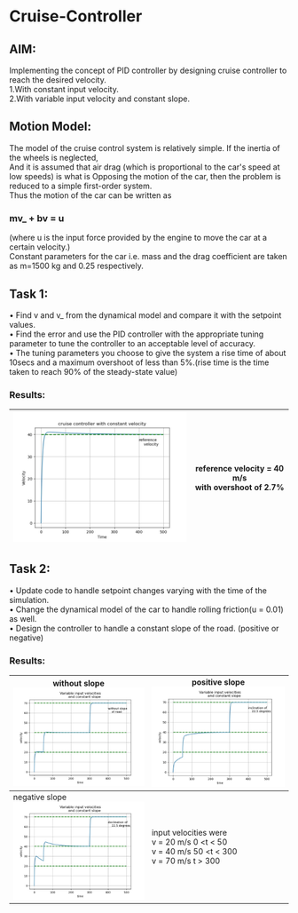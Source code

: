 # Cruise-Controller
## AIM:

Implementing the concept of PID controller by designing cruise controller to reach the desired velocity.  
1.With constant input velocity.  
2.With variable input velocity and constant slope.

## Motion Model:  
The model of the cruise control system is relatively simple. If the inertia of the wheels is neglected,  
And it is assumed that air drag (which is proportional to the car's speed at low speeds) is what is
Opposing the motion of the car, then the problem is reduced to a simple first-order system.  
Thus the motion of the car can be written as   
### mv_ + bv = u  
(where u is the input force provided by the engine to move the car at a certain velocity.)  
Constant parameters for the car i.e. mass and the drag coefficient are taken as m=1500 kg and 0.25 respectively.  

## Task 1:  
•	Find v and v_ from the dynamical model and compare it with the setpoint values.  
•	Find the error and use the PID controller with the appropriate tuning parameter to tune the controller to an acceptable level of accuracy.  
•	The tuning parameters you choose to give the system a rise time of about 10secs and a maximum overshoot of less than 5%.(rise time is the time taken to reach 90% of the steady-state value)
### Results:  
<img src="Results/cruise_c_basic.jpeg" width="400"> | reference velocity = 40 m/s <br /> with overshoot of 2.7% 
-------------------------------------------------- |-----------------------

## Task 2:  
• Update code to handle setpoint changes varying with the time of the simulation.  
• Change the dynamical model of the car to handle rolling friction(u = 0.01) as well.  
• Design the controller to handle a constant slope of the road. (positive or negative)  
### Results:  
without slope <img src="Results/task2_without_slope.jpeg" heigth="10"> | positive slope <img src="Results/task2_with_+slope.jpeg">
--------------------------------------------------------|-----------------------
negative slope <img src="Results/task2_with_-slope.jpeg">  | input velocities were <br /> v = 20 m/s  0 <t < 50 <br /> v = 40 m/s  50 <t < 300 <br /> v = 70 m/s  t > 300

